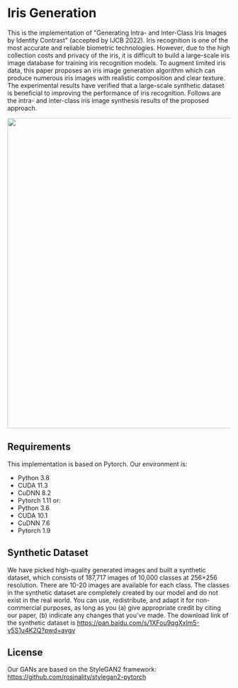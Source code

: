 # Iris Generation
This is the implementation of "Generating Intra- and Inter-Class Iris Images by Identity Contrast" (accepted by IJCB 2022). Iris recognition is one of the most accurate and reliable biometric technologies. However, due to the high collection costs and privacy of the iris, it is difficult to build a large-scale iris image database for training iris recognition models. To augment limited iris data, this paper proposes an iris image generation algorithm which can produce numerous iris images with realistic composition and clear texture. The experimental results have verified that a large-scale synthetic dataset is beneficial to improving the performance of iris recognition. Follows are the intra- and inter-class iris image synthesis results of the proposed approach.

<img src="https://user-images.githubusercontent.com/111242515/184875536-04cbc109-1120-4e43-a5ba-2792811bbe5d.PNG" width="700px">

## Requirements
This implementation is based on Pytorch. Our environment is:
* Python 3.8
* CUDA 11.3
* CuDNN 8.2
* Pytorch 1.11
or:
* Python 3.6
* CUDA 10.1
* CuDNN 7.6
* Pytorch 1.9

## Synthetic Dataset
We have picked high-quality generated images and built a synthetic dataset, which consists of 187,717 images of 10,000 classes at 256×256 resolution. There are 10-20 images are available for each class. The classes in the synthetic dataset are completely created by our model and do not exist in the real world. You can use, redistribute, and adapt it for non-commercial purposes, as long as you (a) give appropriate credit by citing our paper, (b) indicate any changes that you've made. The download link of the synthetic dataset is https://pan.baidu.com/s/1XFou9qgXxlm5-v5S1u4K2Q?pwd=avgv

## License
Our GANs are based on the StyleGAN2 framework: https://github.com/rosinality/stylegan2-pytorch
